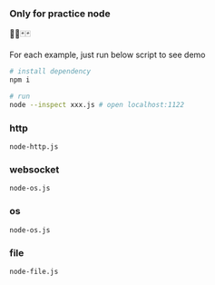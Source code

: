 ### Only for practice node

🎴🎴🃏🃏

For each example, just run below script to see demo

```sh
# install dependency
npm i

# run
node --inspect xxx.js # open localhost:1122
```

### http

```
node-http.js
```

### websocket

```
node-os.js
```

### os

```
node-os.js
```

### file

```
node-file.js
```
